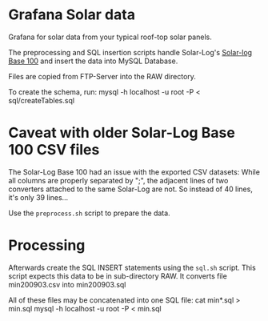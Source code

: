 # Grafana Solar data

Grafana for solar data from your typical roof-top solar panels.

The preprocessing and SQL insertion scripts handle Solar-Log's
[Solar-log Base 100](https://www.solar-log.com/de/produkte-komponenten/solar-logTM-hardware/solar-log-base/)
and insert the data into MySQL Database.

Files are copied from FTP-Server into the RAW directory.


To create the schema, run:
    mysql -h localhost -u root -P < sql/createTables.sql

# Caveat with older Solar-Log Base 100 CSV files
The Solar-Log Base 100 had an issue with the exported CSV datasets:
While all columns are properly separated by ";", the adjacent lines of
two converters attached to the same Solar-Log are not.
So instead of 40 lines, it's only 39 lines...

Use the `preprocess.sh` script to prepare the data.

# Processing 
Afterwards create the SQL INSERT statements using the `sql.sh` script.
This script expects this data to be in sub-directory RAW.
It converts file min200903.csv into min200903.sql

All of these files may be concatenated into one SQL file:
    cat min*.sql > min.sql
    mysql -h localhost -u root -P < min.sql 



    

